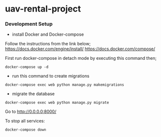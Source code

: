 # uav-rental-project


###  Development Setup

- install Docker and Docker-compose 

Follow the instructions from the link below;
	https://docs.docker.com/engine/install/
	https://docs.docker.com/compose/



First run docker-compose in detach mode by executing this command then;
```
docker-compose up -d
```

- run this command to create migrations
```
docker-compose exec web python manage.py makemigrations
```

- migrate the database
```
docker-compose exec web python manage.py migrate
```

Go to http://0.0.0.0:8000/

To stop all services:

```
docker-compose down
```
